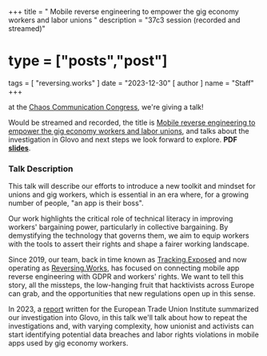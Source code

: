 +++
title = " Mobile reverse engineering to empower the gig economy workers and labor unions "
description = "37c3 session (recorded and streamed)"
# type = ["posts","post"]
tags = [
  "reversing.works"
]
date = "2023-12-30"
[ author ]
  name = "Staff"
+++

at the [Chaos Communication Congress](https://en.wikipedia.org/wiki/Chaos_Communication_Congress), we're giving a talk!

Would be streamed and recorded, the title is [Mobile reverse engineering to empower the gig economy workers and labor unions](https://events.ccc.de/congress/2023/hub/en/event/mobile_reverse_engineering_to_empower_the_gig_economy_workers_and_labor_unions/), and talks about the investigation in Glovo and next steps we look forward to explore. **PDF [slides](/pdf/presentation-37c3-2023-12-30.pdf)**.

### Talk Description

This talk will describe our efforts to introduce a new toolkit and mindset for unions and gig workers, which is essential in an era where, for a growing number of people, "an app is their boss".

Our work highlights the critical role of technical literacy in improving workers' bargaining power, particularly in collective bargaining. By demystifying the technology that governs them, we aim to equip workers with the tools to assert their rights and shape a fairer working landscape.

Since 2019, our team, back in time known as [Tracking.Exposed](https://tracking.exposed) and now operating as [Reversing.Works](https://reversing.works), has focused on connecting mobile app reverse engineering with GDPR and workers' rights. We want to tell this story, all the missteps, the low-hanging fruit that hacktivists across Europe can grab, and the opportunities that new regulations open up in this sense.

In 2023, a [report](/posts/2023/10/report-exercising-workers-rights-in-algorithmic-management-systems/) written for the European Trade Union Institute summarized our investigation into Glovo, in this talk we'll talk about how to repeat the investigations and, with varying complexity, how unionist and activists can start identifying potential data breaches and labor rights violations in mobile apps used by gig economy workers.
